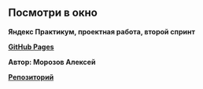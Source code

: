 ## Посмотри в окно

**Яндекс Практикум, проектная работа, второй спринт**

[**GitHub Pages**](https://lesha-well.github.io/posmotri-v-okno-ad)

**Автор: Морозов Алексей**

[**Репозиторий**](https://github.com/Lesha-well/posmotri-v-okno-ad)
